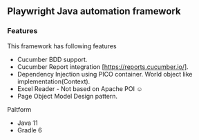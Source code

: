 ## Playwright Java automation framework
[Why Playwright]: https://playwright.dev/java/docs/why-playwright

### Features
This framework has following features

- Cucumber BDD support.
- Cucumber Report integration [https://reports.cucumber.io/].
- Dependency Injection using PICO container. World object like implementation(Context).
- Excel Reader - Not based on Apache POI :relaxed: 
- Page Object Model Design pattern.

Paltform
- Java 11
- Gradle 6


